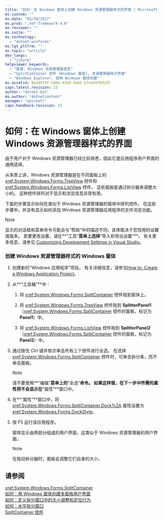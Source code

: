 ```yaml
---
title: "如何：在 Windows 窗体上创建 Windows 资源管理器样式的界面 | Microsoft Docs"
ms.custom: ""
ms.date: "03/30/2017"
ms.prod: ".net-framework-4.6"
ms.reviewer: ""
ms.suite: ""
ms.technology: 
  - "dotnet-winforms"
ms.tgt_pltfrm: ""
ms.topic: "article"
dev_langs: 
  - "jsharp"
helpviewer_keywords: 
  - "窗体, Windows 资源管理器类型"
  - "SplitContainer 控件 [Windows 窗体], 资源管理器样式界面"
  - "Windows Explorer, 使用 Windows 窗体创建"
ms.assetid: 9a3d5f4f-5dda-4350-9ad5-57ce5976dc47
caps.latest.revision: 15
author: "dotnet-bot"
ms.author: "dotnetcontent"
manager: "wpickett"
caps.handback.revision: 15
---
```

# 如何：在 Windows 窗体上创建 Windows 资源管理器样式的界面
由于用户对于 Windows 资源管理器已经比较熟悉，因此它是应用程序用户界面的通用选择。  
  
 从本质上讲，Windows 资源管理器是在不同面板上的 <xref:System.Windows.Forms.TreeView> 控件和 <xref:System.Windows.Forms.ListView> 控件。  这些面板是通过拆分器来调整大小的。  这种控件排列对于显示和浏览信息非常有用。  
  
 下面的步骤显示如何在类似于 Windows 资源管理器的窗体中排列控件。  在这些步骤中，并没有显示如何添加 Windows 资源管理器应用程序的文件浏览功能。  
  
> [!NOTE]
>  显示的对话框和菜单命令可能会与“帮助”中的描述不同，具体取决于您现用的设置或版本。  若要更改设置，请在**“工具”**菜单上选择**“导入和导出设置”**。  有关更多信息，请参见 [Customizing Development Settings in Visual Studio](http://msdn.microsoft.com/zh-cn/22c4debb-4e31-47a8-8f19-16f328d7dcd3)。  
  
### 创建 Windows 资源管理器样式的 Windows 窗体  
  
1.  创建新的“Windows 应用程序”项目。  有关详细信息，请参见[How to: Create a Windows Application Project](http://msdn.microsoft.com/zh-cn/b2f93fed-c635-4705-8d0e-cf079a264efa)。  
  
2.  从**“工具箱”**中：  
  
    1.  将 <xref:System.Windows.Forms.SplitContainer> 控件拖到窗体上。  
  
    2.  将 <xref:System.Windows.Forms.TreeView> 控件拖到 **SplitterPanel1**（<xref:System.Windows.Forms.SplitContainer> 控件的面板，标记为 **Panel1**）中。  
  
    3.  将 <xref:System.Windows.Forms.ListView> 控件拖到 **SplitterPanel2**（<xref:System.Windows.Forms.SplitContainer> 控件的面板，标记为 **Panel2**）中。  
  
3.  通过按住 Ctrl 键并依次单击所有三个控件进行全选。  在选择 <xref:System.Windows.Forms.SplitContainer> 控件时，可单击拆分条，而不单击面板。  
  
    > [!NOTE]
    >  请不要使用**“编辑”**菜单上的**“全选”**命令。  如果这样做，在下一步中所需的属性将不会显示在**“属性”**窗口中。  
  
4.  在**“属性”**窗口中，将 <xref:System.Windows.Forms.SplitContainer.Dock%2A> 属性设置为 <xref:System.Windows.Forms.DockStyle>。  
  
5.  按 F5 运行该应用程序。  
  
     窗体显示由两部分组成的用户界面，这类似于 Windows 资源管理器的用户界面。  
  
    > [!NOTE]
    >  在拖动拆分器时，面板会调整它们自身的大小。  
  
## 请参阅  
 <xref:System.Windows.Forms.SplitContainer>   
 [如何：用 Windows 窗体创建多窗格用户界面](../../../../docs/framework/winforms/controls/how-to-create-a-multipane-user-interface-with-windows-forms.md)   
 [如何：定义拆分窗口中的大小调整和定位行为](../../../../docs/framework/winforms/controls/how-to-define-resize-and-positioning-behavior-in-a-split-window.md)   
 [如何：水平拆分窗口](../../../../docs/framework/winforms/controls/how-to-split-a-window-horizontally.md)   
 [SplitContainer 控件](../../../../docs/framework/winforms/controls/splitcontainer-control-windows-forms.md)